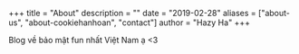 +++
title = "About"
description = ""
date = "2019-02-28"
aliases = ["about-us", "about-cookiehanhoan", "contact"]
author = "Hazy Ha"
+++

Blog về bảo mật fun nhất Việt Nam ạ <3
